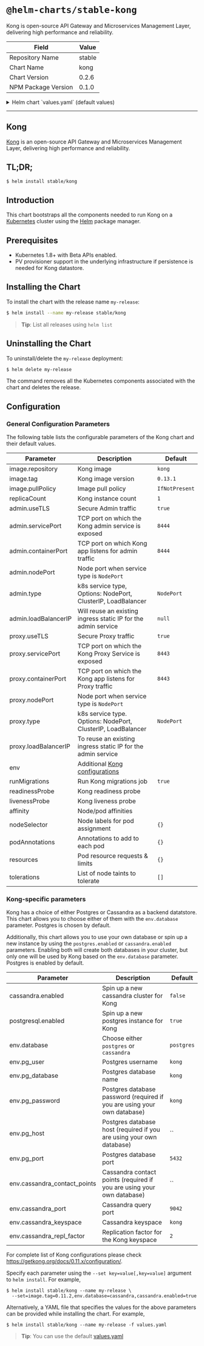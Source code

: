 # `@helm-charts/stable-kong`

Kong is open-source API Gateway and Microservices Management Layer, delivering high performance and reliability.

| Field               | Value  |
| ------------------- | ------ |
| Repository Name     | stable |
| Chart Name          | kong   |
| Chart Version       | 0.2.6  |
| NPM Package Version | 0.1.0  |

<details>

<summary>Helm chart `values.yaml` (default values)</summary>

```yaml
# Default values for kong.
# Declare variables to be passed into your templates.

image:
  repository: kong
  tag: 0.13.1
  pullPolicy: IfNotPresent

# Specify Kong admin and proxy services configurations
admin:
  # If you want to specify annotations for the admin service, uncomment the following
  # line, add additional or adjust as needed, and remove the curly braces after 'annotations:'.
  annotations: {}
  #  service.beta.kubernetes.io/aws-load-balancer-proxy-protocol: "*"

  # HTTPS traffic on the admin port
  useTLS: true
  servicePort: 8444
  containerPort: 8444
  # Kong admin service type
  type: NodePort
  # Set a nodePort which is available
  # nodePort: 32444
proxy:
  # If you want to specify annotations for the proxy service, uncomment the following
  # line, add additional or adjust as needed, and remove the curly braces after 'annotations:'.
  annotations: {}
  #  service.beta.kubernetes.io/aws-load-balancer-proxy-protocol: "*"

  # HTTPS traffic on the proxy port
  useTLS: true
  servicePort: 8443
  containerPort: 8443
  type: NodePort
  # Set a nodePort which is available
  # nodePort: 32443

# Set runMigrations to run Kong migrations
runMigrations: true

# Specify Kong configurations
# Kong configurations guide https://getkong.org/docs/latest/configuration/
env:
  database: postgres

# If you want to specify resources, uncomment the following
# lines, adjust them as necessary, and remove the curly braces after 'resources:'.
resources:
  {}
  # limits:
  #  cpu: 100m
  #  memory: 128Mi
  # requests:
  #  cpu: 100m
  #  memory: 128Mi

# readinessProbe for Kong pods
readinessProbe:
  httpGet:
    path: '/status'
    port: admin
    scheme: HTTPS
  initialDelaySeconds: 120
  timeoutSeconds: 1
  periodSeconds: 10
  successThreshold: 1
  failureThreshold: 5

# livenessProbe for Kong pods
livenessProbe:
  httpGet:
    path: '/status'
    port: admin
    scheme: HTTPS
  initialDelaySeconds: 180
  timeoutSeconds: 5
  periodSeconds: 30
  successThreshold: 1
  failureThreshold: 5

# Affinity for pod assignment
# Ref: https://kubernetes.io/docs/concepts/configuration/assign-pod-node/#affinity-and-anti-affinity
# affinity: {}

# Tolerations for pod assignment
# Ref: https://kubernetes.io/docs/concepts/configuration/taint-and-toleration/
tolerations: []

# Node labels for pod assignment
# Ref: https://kubernetes.io/docs/user-guide/node-selection/
nodeSelector: {}

# Annotation to be added to Kong pods
podAnnotations: {}

# Kong pod count
replicaCount: 1

# Kong has a choice of either Postgres or Cassandra as a backend datatstore.
# This chart allows you to choose either of them with the `database.type`
# parameter.  Postgres is chosen by default.

# Additionally, this chart allows you to use your own database or spin up a new
# instance by using the `postgres.enabled` or `cassandra.enabled` parameters.
# Enabling both will create both databases in your cluster, but only one
# will be used by Kong based on the `env.database` parameter.
# Postgres is enabled by default.

# Cassandra chart configs
cassandra:
  enabled: false

# PostgreSQL chart configs
postgresql:
  enabled: true
  postgresUser: kong
  postgresDatabase: kong
  persistence:
    enabled: false
```

</details>

---

## Kong

[Kong](https://getkong.org/) is an open-source API Gateway and Microservices
Management Layer, delivering high performance and reliability.

## TL;DR;

```bash
$ helm install stable/kong
```

## Introduction

This chart bootstraps all the components needed to run Kong on a [Kubernetes](http://kubernetes.io)
cluster using the [Helm](https://helm.sh) package manager.

## Prerequisites

- Kubernetes 1.8+ with Beta APIs enabled.
- PV provisioner support in the underlying infrastructure if persistence
  is needed for Kong datastore.

## Installing the Chart

To install the chart with the release name `my-release`:

```bash
$ helm install --name my-release stable/kong
```

> **Tip**: List all releases using `helm list`

## Uninstalling the Chart

To uninstall/delete the `my-release` deployment:

```bash
$ helm delete my-release
```

The command removes all the Kubernetes components associated with the
chart and deletes the release.

## Configuration

### General Configuration Parameters

The following table lists the configurable parameters of the Kong chart
and their default values.

| Parameter            | Description                                                                      | Default        |
| -------------------- | -------------------------------------------------------------------------------- | -------------- |
| image.repository     | Kong image                                                                       | `kong`         |
| image.tag            | Kong image version                                                               | `0.13.1`       |
| image.pullPolicy     | Image pull policy                                                                | `IfNotPresent` |
| replicaCount         | Kong instance count                                                              | `1`            |
| admin.useTLS         | Secure Admin traffic                                                             | `true`         |
| admin.servicePort    | TCP port on which the Kong admin service is exposed                              | `8444`         |
| admin.containerPort  | TCP port on which Kong app listens for admin traffic                             | `8444`         |
| admin.nodePort       | Node port when service type is `NodePort`                                        |                |
| admin.type           | k8s service type, Options: NodePort, ClusterIP, LoadBalancer                     | `NodePort`     |
| admin.loadBalancerIP | Will reuse an existing ingress static IP for the admin service                   | `null`         |
| proxy.useTLS         | Secure Proxy traffic                                                             | `true`         |
| proxy.servicePort    | TCP port on which the Kong Proxy Service is exposed                              | `8443`         |
| proxy.containerPort  | TCP port on which the Kong app listens for Proxy traffic                         | `8443`         |
| proxy.nodePort       | Node port when service type is `NodePort`                                        |                |
| proxy.type           | k8s service type. Options: NodePort, ClusterIP, LoadBalancer                     | `NodePort`     |
| proxy.loadBalancerIP | To reuse an existing ingress static IP for the admin service                     |                |
| env                  | Additional [Kong configurations](https://getkong.org/docs/latest/configuration/) |
| runMigrations        | Run Kong migrations job                                                          | `true`         |
| readinessProbe       | Kong readiness probe                                                             |                |
| livenessProbe        | Kong liveness probe                                                              |                |
| affinity             | Node/pod affinities                                                              |                |
| nodeSelector         | Node labels for pod assignment                                                   | `{}`           |
| podAnnotations       | Annotations to add to each pod                                                   | `{}`           |
| resources            | Pod resource requests & limits                                                   | `{}`           |
| tolerations          | List of node taints to tolerate                                                  | `[]`           |

### Kong-specific parameters

Kong has a choice of either Postgres or Cassandra as a backend datatstore.
This chart allows you to choose either of them with the `env.database`
parameter. Postgres is chosen by default.

Additionally, this chart allows you to use your own database or spin up a new
instance by using the `postgres.enabled` or `cassandra.enabled` parameters.
Enabling both will create both databases in your cluster, but only one
will be used by Kong based on the `env.database` parameter.
Postgres is enabled by default.

| Parameter                    | Description                                                              | Default    |
| ---------------------------- | ------------------------------------------------------------------------ | ---------- |
| cassandra.enabled            | Spin up a new cassandra cluster for Kong                                 | `false`    |
| postgresql.enabled           | Spin up a new postgres instance for Kong                                 | `true`     |
| env.database                 | Choose either `postgres` or `cassandra`                                  | `postgres` |
| env.pg_user                  | Postgres username                                                        | `kong`     |
| env.pg_database              | Postgres database name                                                   | `kong`     |
| env.pg_password              | Postgres database password (required if you are using your own database) | `kong`     |
| env.pg_host                  | Postgres database host (required if you are using your own database)     | ``         |
| env.pg_port                  | Postgres database port                                                   | `5432`     |
| env.cassandra_contact_points | Cassandra contact points (required if you are using your own database)   | ``         |
| env.cassandra_port           | Cassandra query port                                                     | `9042`     |
| env.cassandra_keyspace       | Cassandra keyspace                                                       | `kong`     |
| env.cassandra_repl_factor    | Replication factor for the Kong keyspace                                 | `2`        |

For complete list of Kong configurations please check https://getkong.org/docs/0.11.x/configuration/.

Specify each parameter using the `--set key=value[,key=value]` argument to `helm install`. For example,

```console
$ helm install stable/kong --name my-release \
  --set=image.tag=0.11.2,env.database=cassandra,cassandra.enabled=true
```

Alternatively, a YAML file that specifies the values for the above parameters can be provided while installing the chart. For example,

```console
$ helm install stable/kong --name my-release -f values.yaml
```

> **Tip**: You can use the default [values.yaml](values.yaml)

